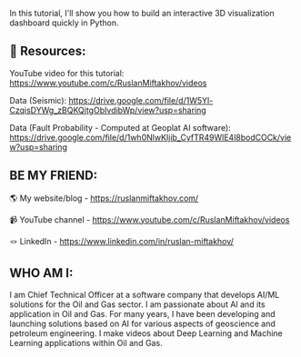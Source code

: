 In this tutorial, I'll show you how to build an interactive 3D visualization dashboard quickly in Python.

## 📓 Resources:
YouTube video for this tutorial: https://www.youtube.com/c/RuslanMiftakhov/videos

Data (Seismic): https://drive.google.com/file/d/1W5Yl-CzqisDYWg_zBQKQjtgObIvdibWp/view?usp=sharing

Data (Fault Probability - Computed at Geoplat AI software): https://drive.google.com/file/d/1wh0NlwKIjib_CyfTR49WlE4l8bodCOCk/view?usp=sharing

## BE MY FRIEND:
🌎 My website/blog - https://ruslanmiftakhov.com/

📹 YouTube channel - https://www.youtube.com/c/RuslanMiftakhov/videos

🪢 LinkedIn - https://www.linkedin.com/in/ruslan-miftakhov/

## WHO AM I:
I am Chief Technical Officer at a software company that develops AI/ML solutions for the Oil and Gas sector. I am passionate about AI and its application in Oil and Gas. For many years, I have been developing and launching solutions based on AI for various aspects of geoscience and petroleum engineering. I make videos about Deep Learning and Machine Learning applications within Oil and Gas.
